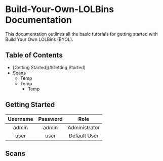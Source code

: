 # Build-Your-Own-LOLBins Documentation
This documentation outlines all the basic tutorials for getting started with Build Your Own LOLBins (BYOL).

## Table of Contents
- [Getting Started](#Getting Started)
- [Scans](#Scans)
    + Temp
    - Temp
        + Temp

## Getting Started
| Username | Password | Role          |
|:--------:|:--------:|:-------------:|
| admin    | admin    | Administrator |
| user     | user     | Default User  |

## Scans